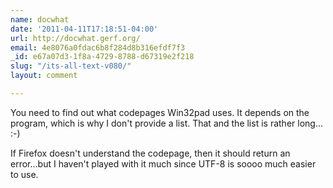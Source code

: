 ```yaml
---
name: docwhat
date: '2011-04-11T17:18:51-04:00'
url: http://docwhat.gerf.org/
email: 4e8076a0fdac6b8f284d8b316efdf7f3
_id: e67a07d3-1f8a-4729-8788-d67319e2f218
slug: "/its-all-text-v080/"
layout: comment

---
```


You need to find out what codepages Win32pad uses. It depends on the program, which is why I don't provide a list.  That and the list is rather long... :-)

If Firefox doesn't understand the codepage, then it should return an error...but I haven't played with it much since UTF-8 is soooo much easier to use.
